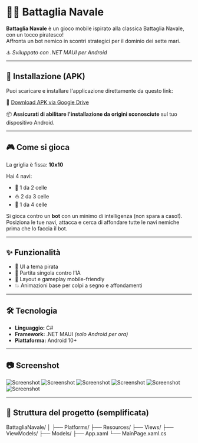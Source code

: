 # 🏴‍☠️ Battaglia Navale

**Battaglia Navale** è un gioco mobile ispirato alla classica Battaglia Navale, con un tocco piratesco!  
Affronta un bot nemico in scontri strategici per il dominio dei sette mari.

⚓ *Sviluppato con .NET MAUI per Android*

---

## 📲 Installazione (APK)

Puoi scaricare e installare l'applicazione direttamente da questo link:

🔗 [Download APK via Google Drive]([https://drive.google.com/file/d/1RmkIf_hXlqv43s9oEd7X3u4164c5IG_t/view?usp=sharing](https://drive.google.com/file/d/1m-8rhNaWm29dKJKBxkd1Vf6LxERBUJFP/view?usp=sharing))

📦 **Assicurati di abilitare l'installazione da origini sconosciute** sul tuo dispositivo Android.

---

## 🎮 Come si gioca

La griglia è fissa: **10x10**

Hai 4 navi:

- 🛶 1 da 2 celle  
- ⛵ 2 da 3 celle  
- 🚢 1 da 4 celle  

Si gioca contro un **bot** con un minimo di intelligenza (non spara a caso!).  
Posiziona le tue navi, attacca e cerca di affondare tutte le navi nemiche prima che lo faccia il bot.

---

## ✨ Funzionalità

- 🎨 UI a tema pirata  
- 🤖 Partita singola contro l’IA  
- 📱 Layout e gameplay mobile-friendly  
- 💥 Animazioni base per colpi a segno e affondamenti  

---

## 🛠️ Tecnologia

- **Linguaggio:** C#  
- **Framework:** .NET MAUI *(solo Android per ora)*  
- **Piattaforma:** Android 10+  

---

## 📷 Screenshot

![Screenshot](Screen/HomeScreen.png)
![Screenshot](Screen/ProfiloScreen.png)
![Screenshot](Screen/VisualizzatoreCampoScreen.png)
![Screenshot](Screen/RegolamentoScreen.png)
![Screenshot](Screen/PosizionaNaviScreen.png)
![Screenshot](Screen/GiocoScreen.png)

---

## 📁 Struttura del progetto (semplificata)

BattagliaNavale/
│
├── Platforms/
├── Resources/
├── Views/
├── ViewModels/
├── Models/
├── App.xaml
└── MainPage.xaml.cs
